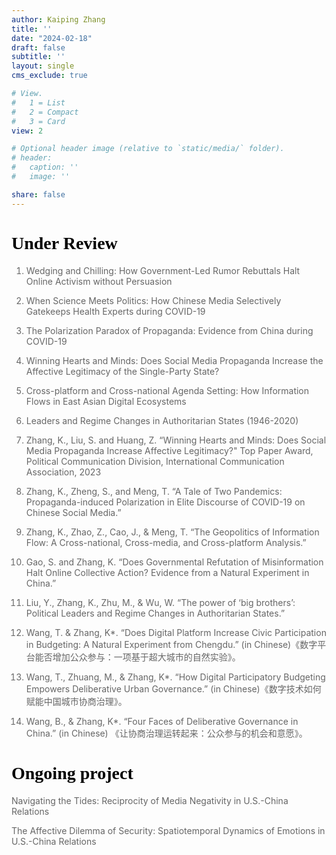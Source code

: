 ```yaml
---
author: Kaiping Zhang
title: ''
date: "2024-02-18"
draft: false
subtitle: ''
layout: single
cms_exclude: true

# View.
#   1 = List
#   2 = Compact
#   3 = Card
view: 2

# Optional header image (relative to `static/media/` folder).
# header:
#   caption: ''
#   image: ''

share: false
---
```


<style>
/* 修改 body 的文字颜色为 #666666 (深灰) */
body {
    color: #666666 !important;
}
</style>

# <span style="color:black;font-family:Times New Roman">**Under Review**</span>

1. Wedging and Chilling: How Government-Led Rumor Rebuttals Halt Online Activism without Persuasion 

2. When Science Meets Politics: How Chinese Media Selectively Gatekeeps Health Experts during COVID-19

3. The Polarization Paradox of Propaganda: Evidence from China during COVID-19

4. Winning Hearts and Minds: Does Social Media Propaganda Increase the Affective Legitimacy of the Single-Party State?

5. Cross-platform and Cross-national Agenda Setting: How Information Flows in East Asian Digital Ecosystems

6. Leaders and Regime Changes in Authoritarian States (1946-2020)

7. Zhang, K., Liu, S. and Huang, Z. “Winning Hearts and Minds: Does Social Media Propaganda Increase Affective Legitimacy?" 
Top Paper Award, Political Communication Division, International Communication Association, 2023

8. Zhang, K., Zheng, S., and Meng, T. “A Tale of Two Pandemics: Propaganda-induced Polarization in Elite Discourse of COVID-19 on Chinese Social Media.” 

9. Zhang, K., Zhao, Z., Cao, J., & Meng, T. “The Geopolitics of Information Flow: A Cross-national, Cross-media, and Cross-platform Analysis.” 

10. Gao, S. and Zhang, K. “Does Governmental Refutation of Misinformation Halt Online Collective Action? Evidence from a Natural Experiment in China.” 

11. Liu, Y., Zhang, K., Zhu, M., & Wu, W. “The power of ‘big brothers’: Political Leaders and Regime Changes in Authoritarian States.”

12. Wang, T. & Zhang, K*. “Does Digital Platform Increase Civic Participation in Budgeting: A Natural Experiment from Chengdu.” (in Chinese)《数字平台能否增加公众参与：一项基于超大城市的自然实验》。

13. Wang, T., Zhuang, M., & Zhang, K*. “How Digital Participatory Budgeting Empowers Deliberative Urban Governance.” (in Chinese)《数字技术如何赋能中国城市协商治理》。

14. Wang, B., & Zhang, K*. “Four Faces of Deliberative Governance in China.” (in Chinese) 《让协商治理运转起来：公众参与的机会和意愿》。

# <span style="color:black;font-family:Times New Roman">**Ongoing project**</span>
Navigating the Tides: Reciprocity of Media Negativity in U.S.-China Relations

The Affective Dilemma of Security: Spatiotemporal Dynamics of Emotions in U.S.-China Relations

